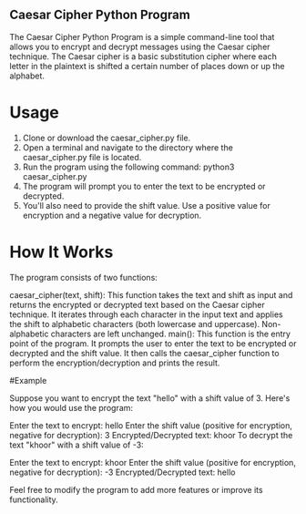 ## Caesar Cipher Python Program

The Caesar Cipher Python Program is a simple command-line tool that allows you to encrypt and decrypt messages using the Caesar cipher technique. The Caesar cipher is a basic substitution cipher where each letter in the plaintext is shifted a certain number of places down or up the alphabet.

# Usage

1. Clone or download the caesar_cipher.py file.
2. Open a terminal and navigate to the directory where the caesar_cipher.py file is located.
3. Run the program using the following command: python3 caesar_cipher.py
4. The program will prompt you to enter the text to be encrypted or decrypted.
5. You'll also need to provide the shift value. Use a positive value for encryption and a negative value for decryption.


# How It Works

The program consists of two functions:

caesar_cipher(text, shift): This function takes the text and shift as input and returns the encrypted or decrypted text based on the Caesar cipher technique. It iterates through each character in the input text and applies the shift to alphabetic characters (both lowercase and uppercase). Non-alphabetic characters are left unchanged.
main(): This function is the entry point of the program. It prompts the user to enter the text to be encrypted or decrypted and the shift value. It then calls the caesar_cipher function to perform the encryption/decryption and prints the result.

#Example

Suppose you want to encrypt the text "hello" with a shift value of 3. Here's how you would use the program:

Enter the text to encrypt: hello
Enter the shift value (positive for encryption, negative for decryption): 3
Encrypted/Decrypted text: khoor
To decrypt the text "khoor" with a shift value of -3:

Enter the text to encrypt: khoor
Enter the shift value (positive for encryption, negative for decryption): -3
Encrypted/Decrypted text: hello

Feel free to modify the program to add more features or improve its functionality. 
